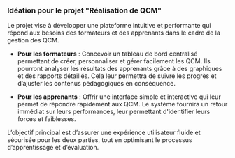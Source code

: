 ### Idéation pour le projet "Réalisation de QCM"

Le projet vise à développer une plateforme intuitive et performante qui répond aux besoins des formateurs et des apprenants dans le cadre de la gestion des QCM. 

- **Pour les formateurs** : Concevoir un tableau de bord centralisé permettant de créer, personnaliser et gérer facilement les QCM. Ils pourront analyser les résultats des apprenants grâce à des graphiques et des rapports détaillés. Cela leur permettra de suivre les progrès et d’ajuster les contenus pédagogiques en conséquence. 

- **Pour les apprenants** : Offrir une interface simple et interactive qui leur permet de répondre rapidement aux QCM. Le système fournira un retour immédiat sur leurs performances, leur permettant d'identifier leurs forces et faiblesses. 

L’objectif principal est d’assurer une expérience utilisateur fluide et sécurisée pour les deux parties, tout en optimisant le processus d’apprentissage et d’évaluation.